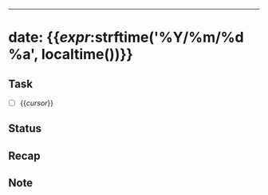 ---
# date: {{_expr_:strftime('%Y/%m/%d %a', localtime())}}

## Task

- [ ] {{_cursor_}}

## Status

## Recap

## Note

